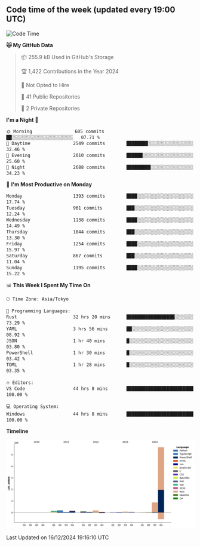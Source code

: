 ## Code time of the week (updated every 19:00 UTC)

<!--START_SECTION:waka-->
![Code Time](http://img.shields.io/badge/Code%20Time-4%2C108%20hrs%2011%20mins-blue)

**🐱 My GitHub Data** 

> 📦 255.9 kB Used in GitHub's Storage 
 > 
> 🏆 1,422 Contributions in the Year 2024
 > 
> 🚫 Not Opted to Hire
 > 
> 📜 41 Public Repositories 
 > 
> 🔑 2 Private Repositories 
 > 
**I'm a Night 🦉** 

```text
🌞 Morning                605 commits         ██░░░░░░░░░░░░░░░░░░░░░░░   07.71 % 
🌆 Daytime                2549 commits        ████████░░░░░░░░░░░░░░░░░   32.46 % 
🌃 Evening                2010 commits        ██████░░░░░░░░░░░░░░░░░░░   25.60 % 
🌙 Night                  2688 commits        █████████░░░░░░░░░░░░░░░░   34.23 % 
```
📅 **I'm Most Productive on Monday** 

```text
Monday                   1393 commits        ████░░░░░░░░░░░░░░░░░░░░░   17.74 % 
Tuesday                  961 commits         ███░░░░░░░░░░░░░░░░░░░░░░   12.24 % 
Wednesday                1138 commits        ████░░░░░░░░░░░░░░░░░░░░░   14.49 % 
Thursday                 1044 commits        ███░░░░░░░░░░░░░░░░░░░░░░   13.30 % 
Friday                   1254 commits        ████░░░░░░░░░░░░░░░░░░░░░   15.97 % 
Saturday                 867 commits         ███░░░░░░░░░░░░░░░░░░░░░░   11.04 % 
Sunday                   1195 commits        ████░░░░░░░░░░░░░░░░░░░░░   15.22 % 
```


📊 **This Week I Spent My Time On** 

```text
🕑︎ Time Zone: Asia/Tokyo

💬 Programming Languages: 
Rust                     32 hrs 20 mins      ██████████████████░░░░░░░   73.29 % 
YAML                     3 hrs 56 mins       ██░░░░░░░░░░░░░░░░░░░░░░░   08.92 % 
JSON                     1 hr 40 mins        █░░░░░░░░░░░░░░░░░░░░░░░░   03.80 % 
PowerShell               1 hr 30 mins        █░░░░░░░░░░░░░░░░░░░░░░░░   03.42 % 
TOML                     1 hr 28 mins        █░░░░░░░░░░░░░░░░░░░░░░░░   03.35 % 

🔥 Editors: 
VS Code                  44 hrs 8 mins       █████████████████████████   100.00 % 

💻 Operating System: 
Windows                  44 hrs 8 mins       █████████████████████████   100.00 % 
```

**Timeline**

![Lines of Code chart](https://raw.githubusercontent.com/SARDONYX-sard/SARDONYX-sard/main/assets/bar_graph.png)


 Last Updated on 16/12/2024 19:16:10 UTC
<!--END_SECTION:waka-->